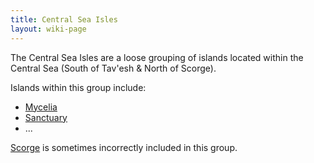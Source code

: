 ```yaml
---
title: Central Sea Isles
layout: wiki-page
---
```


The Central Sea Isles are a loose grouping of islands located within the Central Sea (South of Tav'esh & North of Scorge).

Islands within this group include:
- [Mycelia](/wiki/nations/Mycelia)
- [Sanctuary](/wiki/nations/Sanctuary)
- ...

[Scorge](Scorge) is sometimes incorrectly included in this group.